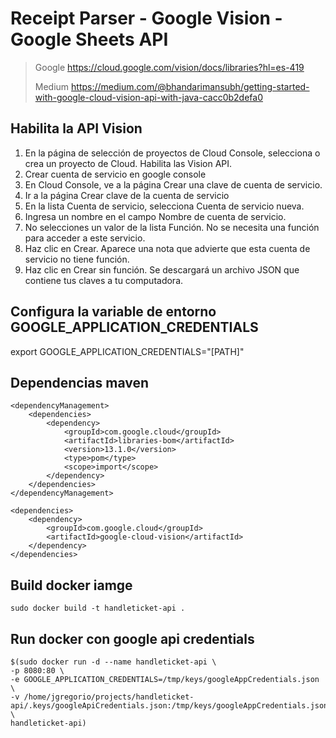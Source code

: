# Receipt Parser - Google Vision - Google Sheets API
> Google https://cloud.google.com/vision/docs/libraries?hl=es-419
> 
> Medium https://medium.com/@bhandarimansubh/getting-started-with-google-cloud-vision-api-with-java-cacc0b2defa0

## Habilita la API Vision
1. En la página de selección de proyectos de Cloud Console, selecciona o crea un proyecto de Cloud.
Habilita las Vision API.
1. Crear cuenta de servicio en google console
1. En Cloud Console, ve a la página Crear una clave de cuenta de servicio.
1. Ir a la página Crear clave de la cuenta de servicio
1. En la lista Cuenta de servicio, selecciona Cuenta de servicio nueva.
1. Ingresa un nombre en el campo Nombre de cuenta de servicio.
1. No selecciones un valor de la lista Función. No se necesita una función para acceder a este servicio.
1. Haz clic en Crear. Aparece una nota que advierte que esta cuenta de servicio no tiene función.
1. Haz clic en Crear sin función. Se descargará un archivo JSON que contiene tus claves a tu computadora.

## Configura la variable de entorno GOOGLE_APPLICATION_CREDENTIALS
export GOOGLE_APPLICATION_CREDENTIALS="[PATH]"


## Dependencias maven
```
<dependencyManagement>
    <dependencies>
        <dependency>
            <groupId>com.google.cloud</groupId>
            <artifactId>libraries-bom</artifactId>
            <version>13.1.0</version>
            <type>pom</type>
            <scope>import</scope>
        </dependency>
    </dependencies>
</dependencyManagement>

<dependencies>
    <dependency>
        <groupId>com.google.cloud</groupId>
        <artifactId>google-cloud-vision</artifactId>
    </dependency>
</dependencies>
```

## Build docker iamge
```
sudo docker build -t handleticket-api .
```

## Run docker con google api credentials
```
$(sudo docker run -d --name handleticket-api \
-p 8080:80 \
-e GOOGLE_APPLICATION_CREDENTIALS=/tmp/keys/googleAppCredentials.json \
-v /home/jgregorio/projects/handleticket-api/.keys/googleApiCredentials.json:/tmp/keys/googleAppCredentials.json:ro \
handleticket-api)
```